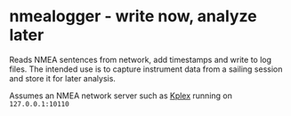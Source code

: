 # nmealogger - write now, analyze later

Reads NMEA sentences from network, add timestamps and write to log files. The intended use is to capture instrument data
from a sailing session and store it for later analysis.

Assumes an NMEA network server such as [Kplex](https://www.stripydog.com/kplex/index.html) running on `127.0.0.1:10110`

